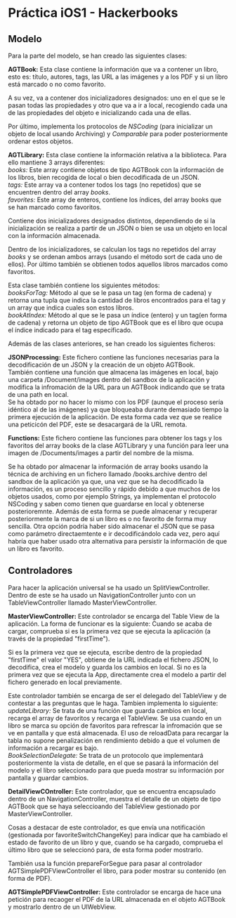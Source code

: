 # Práctica iOS1 - Hackerbooks

## Modelo

Para la parte del modelo, se han creado las siguientes clases:

**AGTBook:** Esta clase contiene la información que va a contener un libro, esto es: título, autores, tags, las URL a las imágenes y a los PDF y si un libro está marcado o no como favorito.      

A su vez, va a contener dos inicializadores designados: uno en el que se le pasan todas las propiedades y otro que va a ir a local, recogiendo cada una de las propiedades del objeto e inicializando cada una de ellas.      

Por último, implementa los protocolos de *NSCoding* (para inicializar un objeto de local usando Archiving) y *Comparable* para poder posteriormente ordenar estos objetos.   

**AGTLibrary:** Esta clase contiene la información relativa a la biblioteca. Para ello mantiene 3 arrays diferentes:      
*books:* Este array contiene objetos de tipo AGTBook con la información de los libros, bien recogida de local o bien decodificada de un JSON.   
*tags:* Este array va a contener todos los tags (no repetidos) que se encuentren dentro del array *books*.    
*favorites:* Este array de enteros, contiene los índices, del array books que se han marcado como favoritos.  

Contiene dos inicializadores designados distintos, dependiendo de si la inicialización se realiza a partir de un JSON o bien se usa un objeto en local con la información almacenada.    

Dentro de los inicializadores, se calculan los tags no repetidos del array *books* y se ordenan ambos arrays (usando el método sort de cada uno de ellos). Por último también se obtienen todos aquellos libros marcados como favoritos.  

Esta clase también contiene los siguientes métodos:    
*booksForTag:* Método al que se le pasa un tag (en forma de cadena) y retorna una tupla que indica la cantidad de libros encontrados para el tag y un array que indica cuales son estos libros.  
*bookAtIndex:* Método al que se le pasa un índice (entero) y un tag(en forma de cadena) y retorna un objeto de tipo AGTBook que es el libro que ocupa el índice indicado para el tag especificado.    

Además de las clases anteriores, se han creado los siguientes ficheros:    

**JSONProcessing:** Este fichero contiene las funciones necesarias para la decodificación de un JSON y la creación de un objeto AGTBook.  
También contiene una función que almacena las imágenes en local, bajo una carpeta /Document/images dentro del sandbox de la aplicación y modifica la infromación de la URL para un AGTBook indicando que se trata de una path en local.  
Se ha obtado por no hacer lo mismo con los PDF (aunque el proceso sería idéntico al de las imágenes) ya que bloqueaba durante demasiado tiempo la primera ejecución de la aplicación. De esta forma cada vez que se realice una peticicón del PDF, este se desacargará de la URL remota.    

**Functions:** Este fichero contiene las funciones para obtener los tags y los favoritos del array books de la clase AGTLibrary y una función para leer una imagen de /Documents/images a partir del nombre de la misma.    

Se ha obtado por almacenar la información de array books usando la técnica de archiving en un fichero llamado /books.archive dentro del sandbox de la aplicación ya que, una vez que se ha decodificado la información, es un proceso sencillo y rápido debido a que muchos de los objetos usados, como por ejemplo Strings, ya implementan el protocolo NSCoding y saben como tienen que guardarse en local y obtenerse posterioremnte. Además de esta forma se puede almacenar y recuperar posteriormente la marca de si un libro es o no favorito de forma muy sencilla.
Otra opción podría haber sido almacenar el JSON que se pasa como parámetro directaemtente e ir decodificándolo cada vez, pero aquí habría que haber usado otra alternativa para persistir la información de que un libro es favorito.    

## Controladores

Para hacer la aplicación universal se ha usado un SplitViewController. Dentro de este se ha usado un NavigationController junto con un TableViewController llamado MasterViewController.    

**MasterViewController:** Este controlador se encarga del Table View de la aplicación. La forma de funcionar es la siguiente: Cuando se acaba de cargar, comprueba si es la primera vez que se ejecuta la aplicación (a través de la propiedad "firstTime").    

Si es la primera vez que se ejecuta, escribe dentro de la propiedad "firstTime" el valor "YES", obtiene de la URL indicada el fichero JSON, lo decodifica, crea el modelo y guarda los cambios en local. Si no es la primera vez que se ejecuta la App, directamente crea el modelo a partir del fichero generado en local previamente.    

Este controlador también se encarga de ser el delegado del TableView y de contestar a las preguntas que le haga. Tambien implementa lo siguiente:  
*updateLibrary:* Se trata de una función que guarda cambios en local, recarga el array de favoritos y recarga el TableView. Se usa cuando en un libro se marca su opción de favoritos para refrescar la infromación que se ve en pantalla y que está almacenada. El uso de reloadData para recargar la tabla no supone penalización en rendimiento debido a que el volumen de información a recargar es bajo.  
*BookSelectionDelegate:* Se trata de un protocolo que implementará posteriormente la vista de detalle, en el que se pasará la información del modelo y el libro seleccionado para que pueda mostrar su información por pantalla y guardar cambios.    

**DetailViewCOntroller:** Este controlador, que se encuentra encapsulado dentro de un NavigationController, muestra el detalle de un objeto de tipo AGTBook que se haya seleccioando del TableView gestionado por MasterViewController.    

Cosas a destacar de este controlador, es que envía una notificación (gestionada por favoriteSwitchChangeKey) para indicar que ha cambiado el estado de favorito de un libro y que, cuando se ha cargado, comprueba el último libro que se seleccionó para, de esta forma poder mostrarlo.    

También usa la función prepareForSegue para pasar al controlador AGTSimplePDFViewController el libro, para poder mostrar su contenido (en forma de PDF).    

**AGTSimplePDFViewController:**  Este controlador se encarga de hace una petición para recaoger el PDF de la URL almacenada en el objeto AGTBook y mostrarlo dentro de un UIWebView. 





